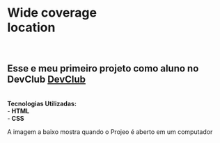 <h1>Wide coverage <br> location</h1>
<br>
<h2>Esse e meu primeiro projeto como aluno no DevClub <a href="https://aulas.devclub.com.br/m/home">DevClub</a> </h2>
<br>
<b>Tecnologias Utilizadas:</b>
<br>
-<b> HTML</b>
<br>
-<b> CSS</b>
<br>
<p>A imagem a baixo mostra quando o Projeo é aberto em um computador</p>
<img src="
